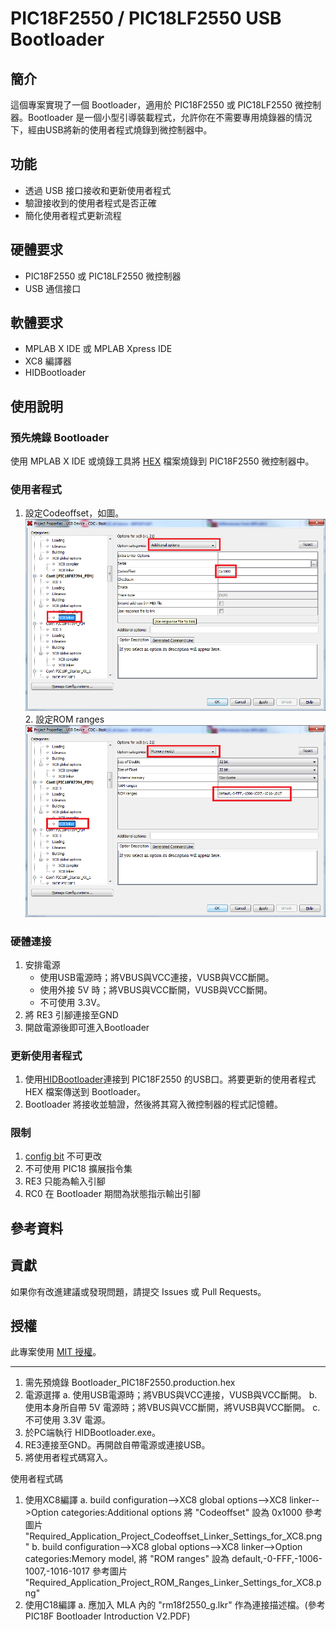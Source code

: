 # PIC18F2550 / PIC18LF2550 USB Bootloader
## 簡介
這個專案實現了一個 Bootloader，適用於 PIC18F2550 或 PIC18LF2550 微控制器。Bootloader 是一個小型引導裝載程式，允許你在不需要專用燒錄器的情況下，經由USB將新的使用者程式燒錄到微控制器中。

## 功能
- 透過 USB 接口接收和更新使用者程式
- 驗證接收到的使用者程式是否正確
- 簡化使用者程式更新流程

## 硬體要求
- PIC18F2550 或 PIC18LF2550 微控制器
- USB 通信接口

## 軟體要求
- MPLAB X IDE 或 MPLAB Xpress IDE
- XC8 編譯器
- HIDBootloader

## 使用說明
### 預先燒錄 Bootloader
使用 MPLAB X IDE 或燒錄工具將 [HEX](https://github.com/SuperRockManZero/PIC18F2550-Bootloader/blob/main/Code/production/Bootloader_PIC18F2550.production.hex) 檔案燒錄到 PIC18F2550 微控制器中。
### 使用者程式
1. 設定Codeoffset，如圖。
   ![Codeoffset](https://github.com/SuperRockManZero/PIC18F2550-Bootloader/blob/main/Photo/Required_Application_Project_Codeoffset_Linker_Settings_for_XC8.png)
   2. 設定ROM ranges
      ![ROM ranges](https://github.com/SuperRockManZero/PIC18F2550-Bootloader/blob/main/Photo/Required_Application_Project_ROM_Ranges_Linker_Settings_for_XC8.png)
### 硬體連接
 1. 安排電源
    - 使用USB電源時；將VBUS與VCC連接，VUSB與VCC斷開。
    - 使用外接 5V 時；將VBUS與VCC斷開，VUSB與VCC斷開。
    - 不可使用 3.3V。
 2. 將 RE3 引腳連接至GND
 3. 開啟電源後即可進入Bootloader
### 更新使用者程式
  1. 使用[HIDBootloader](https://github.com/SuperRockManZero/PIC18F2550-Bootloader/blob/main/Manual%20and%20Win%20APP/Win/HIDBootloader.exe)連接到 PIC18F2550 的USB口。將要更新的使用者程式 HEX 檔案傳送到 Bootloader。
  2.  Bootloader 將接收並驗證，然後將其寫入微控制器的程式記憶體。
### 限制
 1. [config bit](https://github.com/SuperRockManZero/PIC18F2550-Bootloader/blob/main/Manual%20and%20Win%20APP/config_bit.txt) 不可更改
 2. 不可使用 PIC18 擴展指令集
 3. RE3 只能為輸入引腳
 4. RC0 在 Bootloader 期間為狀態指示輸出引腳

## 參考資料

## 貢獻
如果你有改進建議或發現問題，請提交 Issues 或 Pull Requests。

## 授權
此專案使用 [MIT 授權](LICENSE)。

**********************
1. 需先預燒錄 Bootloader_PIC18F2550.production.hex
2. 電源選擇
	a. 使用USB電源時；將VBUS與VCC連接，VUSB與VCC斷開。
	b. 使用本身所自帶 5V 電源時；將VBUS與VCC斷開，將VUSB與VCC斷開。
	c. 不可使用 3.3V 電源。
3. 於PC端執行 HIDBootloader.exe。
4. RE3連接至GND。再開啟自帶電源或連接USB。
5. 將使用者程式碼寫入。

使用者程式碼
1. 使用XC8編譯
	a. build configuration-->XC8 global options-->XC8 linker-->Option categories:Additional options
   	   將 "Codeoffset" 設為 0x1000
   	   參考圖片 "Required_Application_Project_Codeoffset_Linker_Settings_for_XC8.png"
	b. build configuration-->XC8 global options-->XC8 linker-->Option categories:Memory model,
   	   將 "ROM ranges" 設為 default,-0-FFF,-1006-1007,-1016-1017
	   參考圖片 "Required_Application_Project_ROM_Ranges_Linker_Settings_for_XC8.png"
1. 使用C18編譯
	a. 應加入 MLA 內的 "rm18f2550_g.lkr" 作為連接描述檔。(參考 PIC18F Bootloader Introduction V2.PDF)

